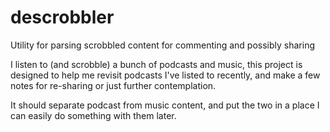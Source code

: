 # descrobbler
Utility for parsing scrobbled content for commenting and possibly sharing

I listen to (and scrobble) a bunch of podcasts and music, this project is designed to help me revisit podcasts I've listed to recently, and make a few notes for re-sharing or just further contemplation.

It should separate podcast from music content, and put the two in a place I can easily do something with them later.

